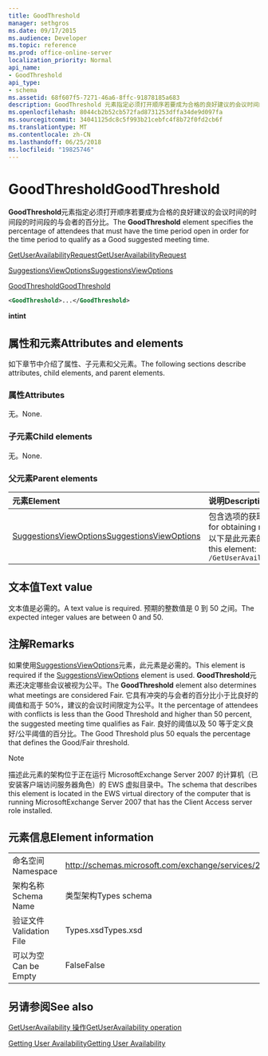 ```yaml
---
title: GoodThreshold
manager: sethgros
ms.date: 09/17/2015
ms.audience: Developer
ms.topic: reference
ms.prod: office-online-server
localization_priority: Normal
api_name:
- GoodThreshold
api_type:
- schema
ms.assetid: 68f607f5-7271-46a6-8ffc-91878185a683
description: GoodThreshold 元素指定必须打开顺序若要成为合格的良好建议的会议时间的时间段的时间段的与会者的百分比。
ms.openlocfilehash: 8044cb2b52cb572fad8731253dffa34de9d097fa
ms.sourcegitcommit: 34041125dc8c5f993b21cebfc4f8b72f0fd2cb6f
ms.translationtype: MT
ms.contentlocale: zh-CN
ms.lasthandoff: 06/25/2018
ms.locfileid: "19825746"
---
```

# <a name="goodthreshold"></a><span data-ttu-id="983a9-103">GoodThreshold</span><span class="sxs-lookup"><span data-stu-id="983a9-103">GoodThreshold</span></span>

<span data-ttu-id="983a9-104">**GoodThreshold**元素指定必须打开顺序若要成为合格的良好建议的会议时间的时间段的时间段的与会者的百分比。</span><span class="sxs-lookup"><span data-stu-id="983a9-104">The **GoodThreshold** element specifies the percentage of attendees that must have the time period open in order for the time period to qualify as a Good suggested meeting time.</span></span> 
  
[<span data-ttu-id="983a9-105">GetUserAvailabilityRequest</span><span class="sxs-lookup"><span data-stu-id="983a9-105">GetUserAvailabilityRequest</span></span>](getuseravailabilityrequest.md)
  
[<span data-ttu-id="983a9-106">SuggestionsViewOptions</span><span class="sxs-lookup"><span data-stu-id="983a9-106">SuggestionsViewOptions</span></span>](suggestionsviewoptions.md)
  
[<span data-ttu-id="983a9-107">GoodThreshold</span><span class="sxs-lookup"><span data-stu-id="983a9-107">GoodThreshold</span></span>](goodthreshold.md)
  
```xml
<GoodThreshold>...</GoodThreshold>
```

 <span data-ttu-id="983a9-108">**int**</span><span class="sxs-lookup"><span data-stu-id="983a9-108">**int**</span></span>
## <a name="attributes-and-elements"></a><span data-ttu-id="983a9-109">属性和元素</span><span class="sxs-lookup"><span data-stu-id="983a9-109">Attributes and elements</span></span>

<span data-ttu-id="983a9-110">如下章节中介绍了属性、子元素和父元素。</span><span class="sxs-lookup"><span data-stu-id="983a9-110">The following sections describe attributes, child elements, and parent elements.</span></span>
  
### <a name="attributes"></a><span data-ttu-id="983a9-111">属性</span><span class="sxs-lookup"><span data-stu-id="983a9-111">Attributes</span></span>

<span data-ttu-id="983a9-112">无。</span><span class="sxs-lookup"><span data-stu-id="983a9-112">None.</span></span>
  
### <a name="child-elements"></a><span data-ttu-id="983a9-113">子元素</span><span class="sxs-lookup"><span data-stu-id="983a9-113">Child elements</span></span>

<span data-ttu-id="983a9-114">无。</span><span class="sxs-lookup"><span data-stu-id="983a9-114">None.</span></span>
  
### <a name="parent-elements"></a><span data-ttu-id="983a9-115">父元素</span><span class="sxs-lookup"><span data-stu-id="983a9-115">Parent elements</span></span>

|<span data-ttu-id="983a9-116">**元素**</span><span class="sxs-lookup"><span data-stu-id="983a9-116">**Element**</span></span>|<span data-ttu-id="983a9-117">**说明**</span><span class="sxs-lookup"><span data-stu-id="983a9-117">**Description**</span></span>|
|:-----|:-----|
|[<span data-ttu-id="983a9-118">SuggestionsViewOptions</span><span class="sxs-lookup"><span data-stu-id="983a9-118">SuggestionsViewOptions</span></span>](suggestionsviewoptions.md) <br/> |<span data-ttu-id="983a9-119">包含选项的获取会议建议信息。</span><span class="sxs-lookup"><span data-stu-id="983a9-119">Contains the options for obtaining meeting suggestion information.</span></span>  <br/> <span data-ttu-id="983a9-120">以下是此元素的 XPath:</span><span class="sxs-lookup"><span data-stu-id="983a9-120">The following is the XPath to this element:</span></span>  <br/>  `/GetUserAvailabilityRequest/SuggestionViewOptions` <br/> |
   
## <a name="text-value"></a><span data-ttu-id="983a9-121">文本值</span><span class="sxs-lookup"><span data-stu-id="983a9-121">Text value</span></span>

<span data-ttu-id="983a9-122">文本值是必需的。</span><span class="sxs-lookup"><span data-stu-id="983a9-122">A text value is required.</span></span> <span data-ttu-id="983a9-123">预期的整数值是 0 到 50 之间。</span><span class="sxs-lookup"><span data-stu-id="983a9-123">The expected integer values are between 0 and 50.</span></span>
  
## <a name="remarks"></a><span data-ttu-id="983a9-124">注解</span><span class="sxs-lookup"><span data-stu-id="983a9-124">Remarks</span></span>

<span data-ttu-id="983a9-125">如果使用[SuggestionsViewOptions](suggestionsviewoptions.md)元素，此元素是必需的。</span><span class="sxs-lookup"><span data-stu-id="983a9-125">This element is required if the [SuggestionsViewOptions](suggestionsviewoptions.md) element is used.</span></span> <span data-ttu-id="983a9-126">**GoodThreshold**元素还决定哪些会议被视为公平。</span><span class="sxs-lookup"><span data-stu-id="983a9-126">The **GoodThreshold** element also determines what meetings are considered Fair.</span></span> <span data-ttu-id="983a9-127">它具有冲突的与会者的百分比小于比良好的阈值和高于 50%，建议的会议时间限定为公平。</span><span class="sxs-lookup"><span data-stu-id="983a9-127">It the percentage of attendees with conflicts is less than the Good Threshold and higher than 50 percent, the suggested meeting time qualifies as Fair.</span></span> <span data-ttu-id="983a9-128">良好的阈值以及 50 等于定义良好/公平阈值的百分比。</span><span class="sxs-lookup"><span data-stu-id="983a9-128">The Good Threshold plus 50 equals the percentage that defines the Good/Fair threshold.</span></span> 
  
> [!NOTE]
> <span data-ttu-id="983a9-129">描述此元素的架构位于正在运行 MicrosoftExchange Server 2007 的计算机（已安装客户端访问服务器角色）的 EWS 虚拟目录中。</span><span class="sxs-lookup"><span data-stu-id="983a9-129">The schema that describes this element is located in the EWS virtual directory of the computer that is running MicrosoftExchange Server 2007 that has the Client Access server role installed.</span></span> 
  
## <a name="element-information"></a><span data-ttu-id="983a9-130">元素信息</span><span class="sxs-lookup"><span data-stu-id="983a9-130">Element information</span></span>

|||
|:-----|:-----|
|<span data-ttu-id="983a9-131">命名空间</span><span class="sxs-lookup"><span data-stu-id="983a9-131">Namespace</span></span>  <br/> |http://schemas.microsoft.com/exchange/services/2006/types  <br/> |
|<span data-ttu-id="983a9-132">架构名称</span><span class="sxs-lookup"><span data-stu-id="983a9-132">Schema Name</span></span>  <br/> |<span data-ttu-id="983a9-133">类型架构</span><span class="sxs-lookup"><span data-stu-id="983a9-133">Types schema</span></span>  <br/> |
|<span data-ttu-id="983a9-134">验证文件</span><span class="sxs-lookup"><span data-stu-id="983a9-134">Validation File</span></span>  <br/> |<span data-ttu-id="983a9-135">Types.xsd</span><span class="sxs-lookup"><span data-stu-id="983a9-135">Types.xsd</span></span>  <br/> |
|<span data-ttu-id="983a9-136">可以为空</span><span class="sxs-lookup"><span data-stu-id="983a9-136">Can be Empty</span></span>  <br/> |<span data-ttu-id="983a9-137">False</span><span class="sxs-lookup"><span data-stu-id="983a9-137">False</span></span>  <br/> |
   
## <a name="see-also"></a><span data-ttu-id="983a9-138">另请参阅</span><span class="sxs-lookup"><span data-stu-id="983a9-138">See also</span></span>



[<span data-ttu-id="983a9-139">GetUserAvailability 操作</span><span class="sxs-lookup"><span data-stu-id="983a9-139">GetUserAvailability operation</span></span>](getuseravailability-operation.md)


[<span data-ttu-id="983a9-140">Getting User Availability</span><span class="sxs-lookup"><span data-stu-id="983a9-140">Getting User Availability</span></span>](http://msdn.microsoft.com/library/d4133fcb-9b0f-4e6b-aadf-a389da83516a%28Office.15%29.aspx)

